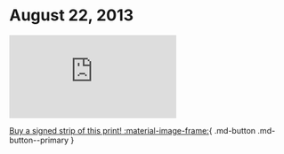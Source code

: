 # August 22, 2013

![](https://www.achewood.com/comic.php?date=08222013)

[Buy a signed strip of this print! :material-image-frame:](https://achewood-holiday-pop-up.myshopify.com/products/strip#08222013){ .md-button .md-button--primary }
